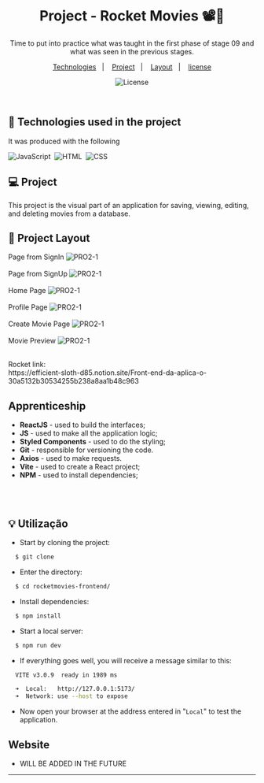 <h1 align="center"> Project - Rocket Movies 📽🚀</h1>

<p align="center">
Time to put into practice what was taught in the first phase of stage 09 and what was seen in the previous stages.

<p align="center">
  <a href="#-Technologies">Technologies</a>&nbsp;&nbsp;&nbsp;|&nbsp;&nbsp;&nbsp;
  <a href="#-Project">Project</a>&nbsp;&nbsp;&nbsp;|&nbsp;&nbsp;&nbsp;
  <a href="#-Layout">Layout</a>&nbsp;&nbsp;&nbsp;|&nbsp;&nbsp;&nbsp;
  <a href="#memo-license">license</a>
</p>

<p align="center">
  <img alt="License" src="https://img.shields.io/static/v1?label=license&message=MIT&color=49AA26&labelColor=000000">
</p>

<br>

## 🚀 Technologies used in the project

It was produced with the following

![JavaScript](https://img.shields.io/badge/-JavaScript-05122A?style=flat&logo=javascript)&nbsp;
![HTML](https://img.shields.io/badge/-HTML-05122A?style=flat&logo=HTML5)&nbsp;
![CSS](https://img.shields.io/badge/-CSS-05122A?style=flat&logo=CSS3&logoColor=1572B6)&nbsp;


## 💻 Project
This project is the visual part of an application for saving, viewing, editing, and deleting movies from a database.

## 🔖 Project Layout
Page from SignIn
![PRO2-1](./src/images/Untitled.png)
<br>
<br>
Page from SignUp
![PRO2-1](./src/images/Screenshot_9.png)
<br>
<br>
Home Page
![PRO2-1](./src/images/Untitled.png)
<br>
<br>
Profile Page
![PRO2-1](./src/images/Untitled.png)
<br>
<br>
Create Movie Page
![PRO2-1](./src/images/Untitled.png)
<br>
<br>
Movie Preview
![PRO2-1](./src/images/Untitled.png)


<br>
 Rocket link: 
<br>
https://efficient-sloth-d85.notion.site/Front-end-da-aplica-o-30a5132b30534255b238a8aa1b48c963

<br>

## Apprenticeship

- **ReactJS** - used to build the interfaces;
- **JS** - used to make all the application logic;
- **Styled Components** - used to do the styling;
- **Git** - responsible for versioning the code.
- **Axios** - used to make requests.
- **Vite** - used to create a React project;
- **NPM** - used to install dependencies;

<br>
<br>

## :bulb: Utilização

- Start by cloning the project:

```bash
  $ git clone 
```

- Enter the directory:

```bash
  $ cd rocketmovies-frontend/
```

- Install dependencies:

```bash
  $ npm install
```

- Start a local server:

```bash
  $ npm run dev
```

- If everything goes well, you will receive a message similar to this:

```bash
  VITE v3.0.9  ready in 1989 ms

  ➜  Local:   http://127.0.0.1:5173/
  ➜  Network: use --host to expose
```

- Now open your browser at the address entered in "`Local`" to test the application.


## Website
 - WILL BE ADDED IN THE FUTURE
---







